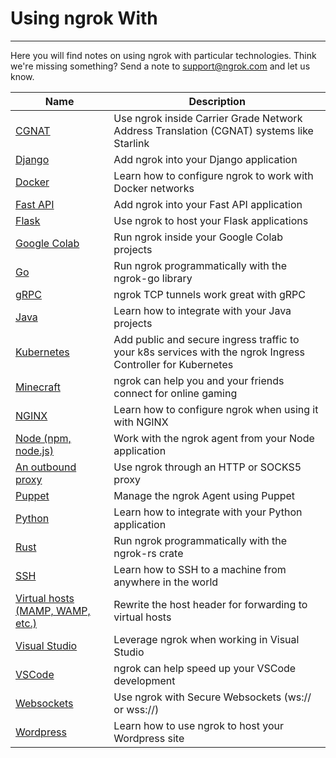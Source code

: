
# Using ngrok With
----------------

Here you will find notes on using ngrok with particular technologies. Think we're missing something? Send a note to [support@ngrok.com](mailto:support@ngrok.com) and let us know.

| Name | Description |
| --- | --- |
| [CGNAT](/using-ngrok-with/cgnat) | Use ngrok inside Carrier Grade Network Address Translation (CGNAT) systems like Starlink |
| [Django](/using-ngrok-with/django) | Add ngrok into your Django application |
| [Docker](/using-ngrok-with/docker) | Learn how to configure ngrok to work with Docker networks |
| [Fast API](/using-ngrok-with/fastAPI) | Add ngrok into your Fast API application |
| [Flask](/using-ngrok-with/flask) | Use ngrok to host your Flask applications |
| [Google Colab](/using-ngrok-with/googleColab) | Run ngrok inside your Google Colab projects |
| [Go](/using-ngrok-with/go) | Run ngrok programmatically with the ngrok-go library |
| [gRPC](/using-ngrok-with/gRPC) | ngrok TCP tunnels work great with gRPC |
| [Java](/using-ngrok-with/java) | Learn how to integrate with your Java projects |
| [Kubernetes](/using-ngrok-with/k8s) | Add public and secure ingress traffic to your k8s services with the ngrok Ingress Controller for Kubernetes |
| [Minecraft](/using-ngrok-with/minecraft) | ngrok can help you and your friends connect for online gaming |
| [NGINX](/using-ngrok-with/nginx) | Learn how to configure ngrok when using it with NGINX |
| [Node (npm, node.js)](/using-ngrok-with/node-js) | Work with the ngrok agent from your Node application |
| [An outbound proxy](/using-ngrok-with/outboundProxy) | Use ngrok through an HTTP or SOCKS5 proxy |
| [Puppet](/using-ngrok-with/puppet) | Manage the ngrok Agent using Puppet |
| [Python](/using-ngrok-with/python) | Learn how to integrate with your Python application |
| [Rust](/using-ngrok-with/rust) | Run ngrok programmatically with the ngrok-rs crate |
| [SSH](/using-ngrok-with/ssh) | Learn how to SSH to a machine from anywhere in the world |
| [Virtual hosts (MAMP, WAMP, etc.)](/using-ngrok-with/virtualHosts) | Rewrite the host header for forwarding to virtual hosts |
| [Visual Studio](/using-ngrok-with/visualStudio) | Leverage ngrok when working in Visual Studio |
| [VSCode](/using-ngrok-with/vsCode) | ngrok can help speed up your VSCode development |
| [Websockets](/using-ngrok-with/websockets) | Use ngrok with Secure Websockets (ws:// or wss://) |
| [Wordpress](/using-ngrok-with/wordpress) | Learn how to use ngrok to host your Wordpress site |

